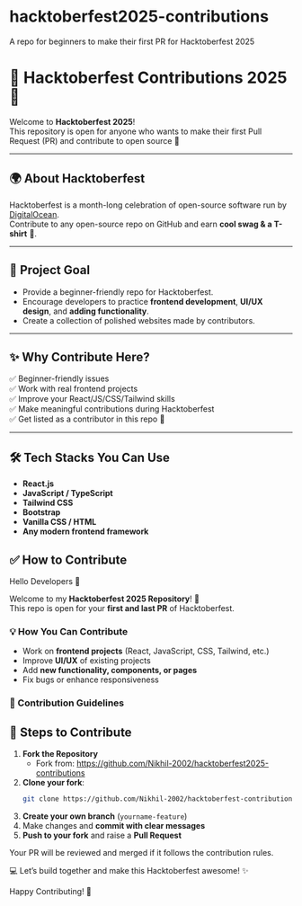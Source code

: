 # hacktoberfest2025-contributions
A repo for beginners to make their first PR for Hacktoberfest 2025

# 🎉 Hacktoberfest Contributions 2025 🎉

Welcome to **Hacktoberfest 2025**!  
This repository is open for anyone who wants to make their first Pull Request (PR) and contribute to open source 🚀  

---

## 🌍 About Hacktoberfest
Hacktoberfest is a month-long celebration of open-source software run by [DigitalOcean](https://hacktoberfest.com/).  
Contribute to any open-source repo on GitHub and earn **cool swag & a T-shirt** 👕.  

---

## 🎯 Project Goal
- Provide a beginner-friendly repo for Hacktoberfest.  
- Encourage developers to practice **frontend development**, **UI/UX design**, and **adding functionality**.  
- Create a collection of polished websites made by contributors.  

---
## ✨ Why Contribute Here?
✅ Beginner-friendly issues  
✅ Work with real frontend projects  
✅ Improve your React/JS/CSS/Tailwind skills  
✅ Make meaningful contributions during Hacktoberfest  
✅ Get listed as a contributor in this repo 🚀  

---

## 🛠️ Tech Stacks You Can Use
- **React.js**
- **JavaScript / TypeScript**
- **Tailwind CSS**
- **Bootstrap**
- **Vanilla CSS / HTML**
- **Any modern frontend framework**

## ✅ How to Contribute

Hello Developers 👋  

Welcome to my **Hacktoberfest 2025 Repository**! 🎉  
This repo is open for your **first and last PR** of Hacktoberfest.  

### 💡 How You Can Contribute
- Work on **frontend projects** (React, JavaScript, CSS, Tailwind, etc.)  
- Improve **UI/UX** of existing projects  
- Add **new functionality, components, or pages**  
- Fix bugs or enhance responsiveness  

### 📌 Contribution Guidelines
## 📌 Steps to Contribute

1. **Fork the Repository**  
   - Fork from: https://github.com/Nikhil-2002/hacktoberfest2025-contributions
2. **Clone your fork**:
   ```bash
   git clone https://github.com/Nikhil-2002/hacktoberfest-contributions.git
3. **Create your own branch** (`yourname-feature`)  
4. Make changes and **commit with clear messages**  
5. **Push to your fork** and raise a **Pull Request**  

Your PR will be reviewed and merged if it follows the contribution rules.  

💻 Let’s build together and make this Hacktoberfest awesome! ✨  

Happy Contributing! 🎯  


